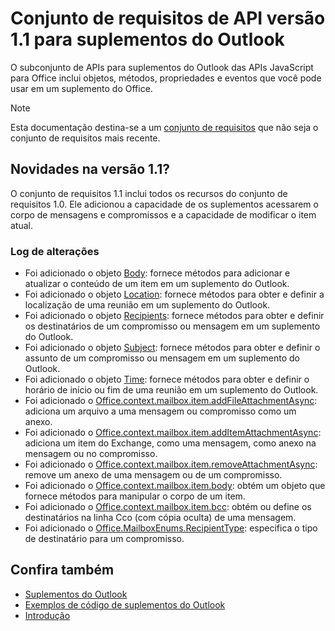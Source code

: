 # <a name="outlook-add-in-api-requirement-set-11"></a>Conjunto de requisitos de API versão 1.1 para suplementos do Outlook

O subconjunto de APIs para suplementos do Outlook das APIs JavaScript para Office inclui objetos, métodos, propriedades e eventos que você pode usar em um suplemento do Office.

> [!NOTE]
> Esta documentação destina-se a um [conjunto de requisitos](/office/dev/add-ins/reference/requirement-sets/outlook-api-requirement-sets) que não seja o conjunto de requisitos mais recente. 

## <a name="whats-new-in-11"></a>Novidades na versão 1.1?

O conjunto de requisitos 1.1 inclui todos os recursos do conjunto de requisitos 1.0. Ele adicionou a capacidade de os suplementos acessarem o corpo de mensagens e compromissos e a capacidade de modificar o item atual.

### <a name="change-log"></a>Log de alterações

- Foi adicionado o objeto [Body](/javascript/api/outlook_1_1/office.body): fornece métodos para adicionar e atualizar o conteúdo de um item em um suplemento do Outlook.
- Foi adicionado o objeto [Location](/javascript/api/outlook_1_1/office.location): fornece métodos para obter e definir a localização de uma reunião em um suplemento do Outlook.
- Foi adicionado o objeto [Recipients](/javascript/api/outlook_1_1/office.recipients): fornece métodos para obter e definir os destinatários de um compromisso ou mensagem em um suplemento do Outlook.
- Foi adicionado o objeto [Subject](/javascript/api/outlook_1_1/office.subject): fornece métodos para obter e definir o assunto de um compromisso ou mensagem em um suplemento do Outlook.
- Foi adicionado o objeto [Time](/javascript/api/outlook_1_1/office.time): fornece métodos para obter e definir o horário de início ou fim de uma reunião em um suplemento do Outlook.
- Foi adicionado o [Office.context.mailbox.item.addFileAttachmentAsync](office.context.mailbox.item.md#addfileattachmentasyncuri-attachmentname-options-callback): adiciona um arquivo a uma mensagem ou compromisso como um anexo.
- Foi adicionado o [Office.context.mailbox.item.addItemAttachmentAsync](office.context.mailbox.item.md#additemattachmentasyncitemid-attachmentname-options-callback): adiciona um item do Exchange, como uma mensagem, como anexo na mensagem ou no compromisso.
- Foi adicionado o [Office.context.mailbox.item.removeAttachmentAsync](office.context.mailbox.item.md#removeattachmentasyncattachmentid-options-callback): remove um anexo de uma mensagem ou de um compromisso.
- Foi adicionado o [Office.context.mailbox.item.body](office.context.mailbox.item.md#body-bodyjavascriptapioutlook11officebody): obtém um objeto que fornece métodos para manipular o corpo de um item.
- Foi adicionado o [Office.context.mailbox.item.bcc](office.context.mailbox.item.md#bcc-recipientsjavascriptapioutlook11officerecipients): obtém ou define os destinatários na linha Cco (com cópia oculta) de uma mensagem.
- Foi adicionado o [Office.MailboxEnums.RecipientType](/javascript/api/outlook_1_1/office.mailboxenums.recipienttype): especifica o tipo de destinatário para um compromisso.

## <a name="see-also"></a>Confira também

- [Suplementos do Outlook](https://docs.microsoft.com/outlook/add-ins/)
- [Exemplos de código de suplementos do Outlook](https://developer.microsoft.com/outlook/gallery/?filterBy=Outlook,Samples,Add-ins)
- [Introdução](https://docs.microsoft.com/outlook/add-ins/quick-start)